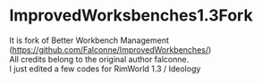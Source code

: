 # ImprovedWorksbenches1.3Fork

It is fork of Better Workbench Management (https://github.com/Falconne/ImprovedWorkbenches/) \
All credits belong to the original author falconne.\
I just edited a few codes for RimWorld 1.3 / Ideology
